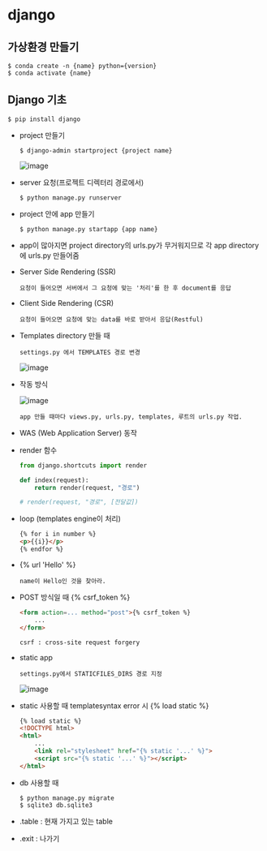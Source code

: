 # django

## 가상환경 만들기

```
$ conda create -n {name} python={version}
$ conda activate {name}
```

## Django 기초

```
$ pip install django
```

- project 만들기

  ```
  $ django-admin startproject {project name}
  ```

  ![image](https://user-images.githubusercontent.com/87686562/152450714-556266ed-0bcb-4768-8e42-6cd3003bc98e.png)

- server 요청(프로젝트 디렉터리 경로에서)

  ```
  $ python manage.py runserver
  ```

- project 안에 app 만들기

  ```
  $ python manage.py startapp {app name}
  ```

- app이 많아지면 project directory의 urls.py가 무거워지므로 각 app directory에 urls.py 만들어줌

- Server Side Rendering (SSR)

  ```
  요청이 들어오면 서버에서 그 요청에 맞는 '처리'를 한 후 document를 응답
  ```

- Client Side Rendering (CSR)

  ```
  요청이 들어오면 요청에 맞는 data를 바로 받아서 응답(Restful)
  ```

- Templates directory 만들 때

  ```
  settings.py 에서 TEMPLATES 경로 변경
  ```

  ![image](https://user-images.githubusercontent.com/87686562/152470094-3fb9baed-5129-4e60-bca2-d8cbf4969f43.png)

- 작동 방식

  ![image](https://user-images.githubusercontent.com/87686562/152470177-35e896d4-bd44-4ef6-86b7-84e6ad14bdef.png)

  ```
  app 만들 때마다 views.py, urls.py, templates, 루트의 urls.py 작업.
  ```

- WAS (Web Application Server) 동작

- render 함수

  ```python
  from django.shortcuts import render
  
  def index(request):
      return render(request, "경로")
  
  # render(request, "경로", [전달값])
  ```

- loop (templates engine이 처리)

  ```html
  {% for i in number %}
  <p>{{i}}</p>
  {% endfor %}
  ```

- {% url 'Hello' %}

  ```
  name이 Hello인 것을 찾아라.
  ```

- POST 방식일 때 {% csrf_token %}

  ```html
  <form action=... method="post">{% csrf_token %}
      ...
  </form>
  ```

  ```
  csrf : cross-site request forgery
  ```

- static app

  ```
  settings.py에서 STATICFILES_DIRS 경로 지정
  ```

  ![image](https://user-images.githubusercontent.com/87686562/152479189-d8fc07fb-e4de-4126-aab9-cf2ac96f6744.png)

- static 사용할 때 templatesyntax error 시 {% load static %}

  ```html
  {% load static %}
  <!DOCTYPE html>
  <html>
      ...
      <link rel="stylesheet" href="{% static '...' %}">
      <script src="{% static '...' %}"></script>
  </html>
  ```

- db 사용할 때

  ```
  $ python manage.py migrate
  $ sqlite3 db.sqlite3
  ```

- .table : 현재 가지고 있는 table

- .exit : 나가기

  
